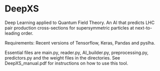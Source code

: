 # DeepXS
Deep Learning applied to Quantum Field Theory. An AI that predicts LHC pair production cross-sections for supersymmetric particles at next-to-leading order. 

Requirements:
Recent versions of Tensorflow, Keras, Pandas and pyslha.

Essential files are main.py, reader.py, AI_builder.py, preprocessing.py, predictors.py and the weight files in the directories.
See DeepXS_manual.pdf for instructions on how to use this tool.
